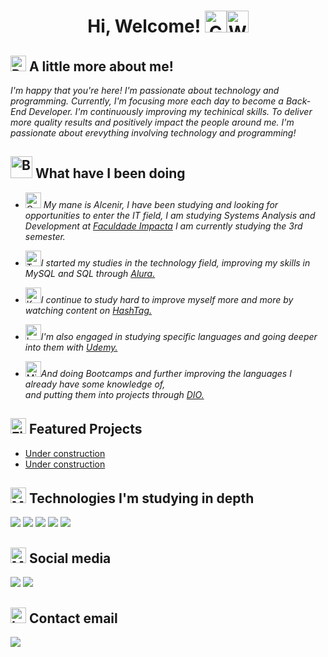 <div align="center">
  <h1> Hi, Welcome! <img src="https://raw.githubusercontent.com/Tarikul-Islam-Anik/Telegram-Animated-Emojis/main/Smileys/Grinning%20Face%20With%20Smiling%20Eyes.webp" alt="Grinning Face With Smiling Eyes" width="35" height="35" /><img src="https://raw.githubusercontent.com/Tarikul-Islam-Anik/Telegram-Animated-Emojis/main/People/Waving%20Hand.webp" alt="Waving Hand" width="35" height="35" /> </h1>
</div>

## <img src="https://raw.githubusercontent.com/Tarikul-Islam-Anik/Animated-Fluent-Emojis/master/Emojis/People%20with%20professions/Person%20Light%20Skin%20Tone%2C%20Beard.png" alt="Person Light Skin Tone, Beard" width="25" height="25" /> A little more about me!

*I'm happy that you're here! I'm passionate about technology and programming. Currently, I'm focusing more each day to become a Back-End Developer.
I'm continuously improving my techinical skills. To deliver more quality results and positively impact the people around me.
I'm passionate about erevything involving technology and programming!*

<h2> <img src="https://raw.githubusercontent.com/Tarikul-Islam-Anik/Telegram-Animated-Emojis/main/Objects/Books.webp" alt="Books" width="35" height="35" /> What have I been doing </h2>

-  <img src="https://raw.githubusercontent.com/Tarikul-Islam-Anik/Telegram-Animated-Emojis/main/Objects/Graduation%20Cap.webp" alt="Graduation Cap" width="25" height="25" /> *My mane is Alcenir, I have been studying and looking for opportunities to enter the IT field,
I am studying Systems Analysis and Development at <a href="https://www.impacta.edu.br/" target="_blank">Faculdade Impacta</a> I am currently studying the 3rd semester.*

-  <img src="https://raw.githubusercontent.com/Tarikul-Islam-Anik/Telegram-Animated-Emojis/main/Objects/Tear%20Off%20Calendar.webp" alt="Tear Off Calendar" width="25" height="25" />*I started my studies in the technology field, improving my skills in MySQL and SQL through <a href="https://www.alura.com.br/" target="_blank">Alura.</a>*

-  <img src="https://raw.githubusercontent.com/Tarikul-Islam-Anik/Telegram-Animated-Emojis/main/Objects/Keyboard.webp" alt="Keyboard" width="25" height="25" />*I continue to study hard to improve myself more and more by watching content on <a href="https://www.hashtagtreinamentos.com/" target="_blank">HashTag.</a>*

-  <img src="https://raw.githubusercontent.com/Tarikul-Islam-Anik/Telegram-Animated-Emojis/main/Objects/Laptop.webp" alt="Laptop" width="25" height="25" />*I'm also engaged in studying specific languages and going deeper into them with <a href="https://www.udemy.com/" target="_blank">Udemy.</a>*

-  <img src="https://raw.githubusercontent.com/Tarikul-Islam-Anik/Telegram-Animated-Emojis/main/Objects/Microscope.webp" alt="Microscope" width="25" height="25" />*And doing Bootcamps and further improving the languages I already have some knowledge of,<br>
   and putting them into projects through <a href="https://www.dio.me/" target="__blank">DIO.</a>*

<h2> <img src="https://raw.githubusercontent.com/Tarikul-Islam-Anik/Telegram-Animated-Emojis/main/Objects/File%20Folder.webp" alt="File Folder" width="25" height="25" /> Featured Projects </h2>

- [Under construction](URL_DO_PROJETO_1)
- [Under construction](URL_DO_PROJETO_2)

## <img src="https://raw.githubusercontent.com/Tarikul-Islam-Anik/Telegram-Animated-Emojis/main/People/Man%20Technologist.webp" alt="Man Technologist" width="25" height="25" /> Technologies I'm studying in depth

<a href="https://www.docker.com/">
  <img src="https://skillicons.dev/icons?i=docker&theme=dark"></a>
<a href="https://www.java.com/">
  <img src="https://skillicons.dev/icons?i=java&theme=dark"></a>
<a href="https://kotlinlang.org/">
  <img src="https://skillicons.dev/icons?i=kotlin&theme=dark"></a>
<a href="https://www.mysql.com/">
  <img src="https://skillicons.dev/icons?i=mysql&theme=dark"></a>
<a href="https://www.python.org/">
  <img src="https://skillicons.dev/icons?i=python&theme=dark"></a>

## <img src="https://raw.githubusercontent.com/Tarikul-Islam-Anik/Telegram-Animated-Emojis/main/Objects/Mobile%20Phone.webp" alt="Mobile Phone" width="25" height="25" /> Social media

<a href="https://discord.gg/TQVnRKSb" target="_blank">
  <img src="https://skillicons.dev/icons?i=discord&theme=dark"></a>
<a href="https://www.linkedin.com/in/alcenir-g-costa/" target="_blank">
  <img src="https://skillicons.dev/icons?i=linkedin&theme=dark"></a>

  ## <img src="https://raw.githubusercontent.com/Tarikul-Islam-Anik/Telegram-Animated-Emojis/main/Objects/Incoming%20Envelope.webp" alt="Incoming Envelope" width="25" height="25" /> Contact email

  <a href="mailto:alcenir.g.costa@gmail.com">
  <img src="https://skillicons.dev/icons?i=gmail&theme=dark"></a>
